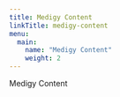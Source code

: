 ```yaml
---
title: Medigy Content
linkTitle: medigy-content
menu:
  main:
    name: "Medigy Content"
    weight: 2
---
```


Medigy Content
